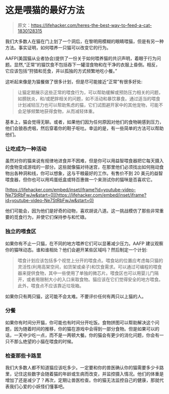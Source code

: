 # 这是喂猫的最好方法

> 原文：<https://lifehacker.com/heres-the-best-way-to-feed-a-cat-1830128315>

我们大多数人在猫在门上划了一个洞后，在黎明用模糊的眼睛喂猫，但是有另一种方法。事实证明，如何喂养一只猫可以改变它的行为。



AAFP(美国猫从业者协会)提供了一份关于如何喂养猫的共识声明，着眼于行为问题。显然,“正常”的猫饮食不包括吞下一罐湿食物和在干净的衣服上昏倒。相反，它应该包括“狩猎和觅食，并以孤独的方式频繁地吃小餐。”

这听起来像是为猫餐做了很多计划，但是尽可能接近“正常”有很多好处:

> 让猫定期展示这些正常的喂食行为，可以帮助缓解或预防压力相关的问题，如膀胱炎，和/或肥胖相关的问题，如不活动和暴饮暴食。通过适当的喂食计划减轻压力也可以帮助焦虑的猫，它们试图避开家中的其他宠物，可能不会足够频繁地获得食物，从而减轻体重。

基本上，猫会觉得无聊。或者，如果他们因为任何原因对他们的食物碗感到压力，他们会狼吞虎咽，然后穿着你的鞋子呕吐。幸运的是，有一些简单的方法可以帮助他们。

### 让吃成为一种活动

虽然对你的猫来说有规律地进食并不困难，但是你可以用益智喂食器把它每天摄入的食物变成游戏的一部分。这些就像猫对待迷宫，在那里他们必须找出如何拖动食物出各种洞和线，你可以想象，这与干粮最好的工作。有售价不到 20 美元的益智喂食器，但你也可以用鸡蛋纸盒或特百惠做一个来测试你的猫咪是否喜欢它。

 [https://lifehacker.com/embed/inset/iframe?id=youtube-video-Ne7StRbFwJw&start=0](https://lifehacker.com/embed/inset/iframe?id=youtube-video-Ne7StRbFwJw&start=0) 

他们可能会，因为他们是好奇的动物，喜欢胡说八道。这一挑战模仿了那些非常重要的觅食行为，并使它们保持参与和忙碌。

### 独立的喂食区

如果你有不止一只猫，在不同的地方喂养它们可以显著减少压力。AAFP 建议观察你的猫咪动态。谁和谁相处？他们会避开某些区域吗？然后制定一个计划:

> 喂食计划应该包括多个视觉上分开的喂食点。喂食站的位置应考虑每只猫的灵活性(利用高架空间，如货架或桌子)和饮食需求。可以通过可编程的喂食器来提供食物，其中一些使用了单独的微芯片。喂食区也可以用婴儿门隔开，或者用限制大小的入口来取食物。猫应该在它们觉得安全的地方喂食。此外，喂食点不应该靠近垃圾箱。

如果你只有两只猫，这可能不会太难。不要评价任何有两只以上猫的人。

### 分餐

如果你有时间分开猫，你可能也有时间分开吃饭。食物拼图可以帮助解决这个问题，因为随着时间的推移，你的猫在游戏中会得到一部分食物。但是如果可以的话，一天中少吃一点，而不是一两顿大餐。你的猫会有更少的消化问题，你会有一只不那么绝望的小猫在喂食的时候。

### 检查那些卡路里

我们大多数人都不知道猫应该吃多少。一定要和你的兽医确认你的猫需要多少卡路里，记住这些数字会随着猫的年龄或生病而改变，并监控摄入情况。他们的体重是增加了还是减少了？再次，定期让兽医检查。你的猫无法监控自己的健康，那就代表我们心爱的小妖怪们懂事吧。